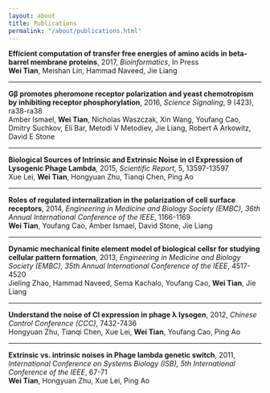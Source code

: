 ```yaml
---
layout: about
title: Publications
permalink: "/about/publications.html"
---
```

**Efficient computation of transfer free energies of amino acids
in beta-barrel membrane proteins**,
2017, *Bioinformatics*, In Press  
**Wei Tian**, Meishan Lin, Hammad Naveed, Jie Liang

---
**Gβ promotes pheromone receptor polarization and yeast chemotropism
by inhibiting receptor phosphorylation**,
2016, *Science Signaling*, 9 (423), ra38-ra38  
Amber Ismael, **Wei Tian**, Nicholas Waszczak, Xin Wang, Youfang Cao,
Dmitry Suchkov, Eli Bar, Metodi V Metodiev, Jie Liang, Robert A Arkowitz, David E Stone

---
**Biological Sources of Intrinsic and Extrinsic Noise
in cI Expression of Lysogenic Phage Lambda**,
2015, *Scientific Report*, 5, 13597-13597  
Xue Lei, **Wei Tian**, Hongyuan Zhu, Tianqi Chen, Ping Ao

---
**Roles of regulated internalization in the polarization of cell surface receptors**,
2014, *Engineering in Medicine and Biology Society (EMBC),
36th Annual International Conference of the IEEE*, 1166-1169  
**Wei Tian**, Youfang Cao, Amber Ismael, David Stone, Jie Liang

---
**Dynamic mechanical finite element model of biological cellsr
 for studying cellular pattern formation**,
2013, *Engineering in Medicine and Biology Society (EMBC),
35th Annual International Conference of the IEEE*, 4517-4520  
Jieling Zhao, Hammad Naveed, Sema Kachalo, Youfang Cao, **Wei Tian**, Jie Liang

---
**Understand the noise of CI expression in phage λ lysogen**,
2012, *Chinese Control Conference (CCC)*, 7432-7436  
Hongyuan Zhu, Tianqi Chen, Xue Lei, **Wei Tian**, Youfang Cao, Ping Ao

---
**Extrinsic vs. intrinsic noises in Phage lambda genetic switch**,
2011, *International Conference on Systems Biology (ISB),
5th International Conference of the IEEE*, 67-71  
**Wei Tian**, Hongyuan Zhu, Xue Lei, Ping Ao
